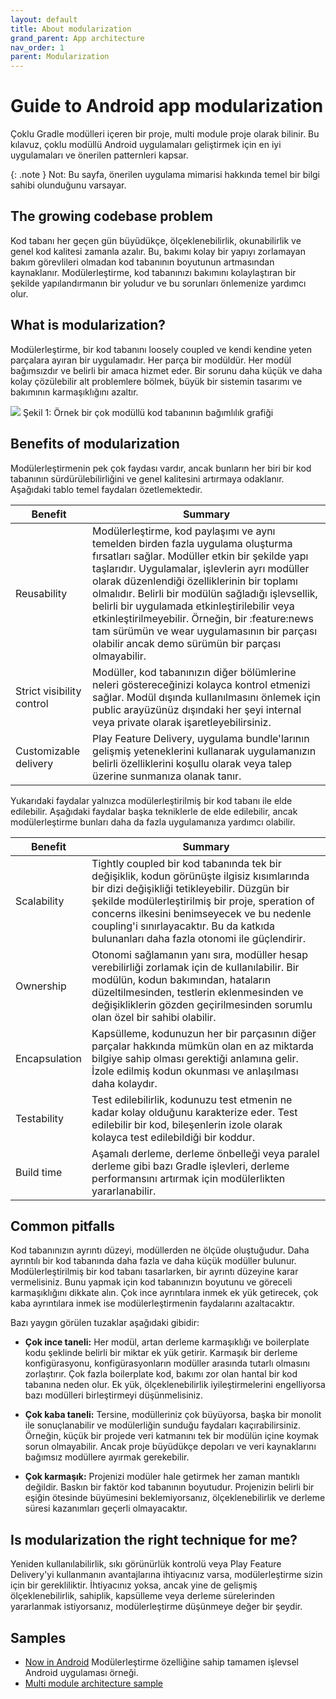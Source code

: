 ```yaml
---
layout: default
title: About modularization
grand_parent: App architecture
nav_order: 1
parent: Modularization
---
```


# Guide to Android app modularization

Çoklu Gradle modülleri içeren bir proje, multi module proje olarak bilinir. Bu kılavuz, çoklu modüllü Android
uygulamaları geliştirmek için en iyi uygulamaları ve önerilen patternleri kapsar.

{: .note }
Not: Bu sayfa, önerilen uygulama mimarisi hakkında temel bir bilgi sahibi olunduğunu varsayar.

## The growing codebase problem

Kod tabanı her geçen gün büyüdükçe, ölçeklenebilirlik, okunabilirlik ve genel kod kalitesi zamanla azalır. Bu, bakımı
kolay bir yapıyı zorlamayan bakım görevlileri olmadan kod tabanının boyutunun artmasından kaynaklanır. Modülerleştirme,
kod tabanınızı bakımını kolaylaştıran bir şekilde yapılandırmanın bir yoludur ve bu sorunları önlemenize yardımcı olur.

## What is modularization?

Modülerleştirme, bir kod tabanını loosely coupled ve kendi kendine yeten parçalara ayıran bir uygulamadır. Her parça bir
modüldür. Her modül bağımsızdır ve belirli bir amaca hizmet eder. Bir sorunu daha küçük ve daha kolay çözülebilir alt
problemlere bölmek, büyük bir sistemin tasarımı ve bakımının karmaşıklığını azaltır.

![](https://developer.android.com/static/topic/modularization/images/1_sample_dep_graph.png)
Şekil 1: Örnek bir çok modüllü kod tabanının bağımlılık grafiği

## Benefits of modularization

Modülerleştirmenin pek çok faydası vardır, ancak bunların her biri bir kod tabanının sürdürülebilirliğini ve genel
kalitesini artırmaya odaklanır. Aşağıdaki tablo temel faydaları özetlemektedir.

| Benefit                   | Summary                                                                                                                                                                                                                                                                                                                                                                                                                                                                                         |
|---------------------------|-------------------------------------------------------------------------------------------------------------------------------------------------------------------------------------------------------------------------------------------------------------------------------------------------------------------------------------------------------------------------------------------------------------------------------------------------------------------------------------------------|
| Reusability               | Modülerleştirme, kod paylaşımı ve aynı temelden birden fazla uygulama oluşturma fırsatları sağlar. Modüller etkin bir şekilde yapı taşlarıdır. Uygulamalar, işlevlerin ayrı modüller olarak düzenlendiği özelliklerinin bir toplamı olmalıdır. Belirli bir modülün sağladığı işlevsellik, belirli bir uygulamada etkinleştirilebilir veya etkinleştirilmeyebilir. Örneğin, bir :feature:news tam sürümün ve wear uygulamasının bir parçası olabilir ancak demo sürümün bir parçası olmayabilir. |
| Strict visibility control | Modüller, kod tabanınızın diğer bölümlerine neleri göstereceğinizi kolayca kontrol etmenizi sağlar. Modül dışında kullanılmasını önlemek için public arayüzünüz dışındaki her şeyi internal veya private olarak işaretleyebilirsiniz.                                                                                                                                                                                                                                                           |
| Customizable delivery     | Play Feature Delivery, uygulama bundle'larının gelişmiş yeteneklerini kullanarak uygulamanızın belirli özelliklerini koşullu olarak veya talep üzerine sunmanıza olanak tanır.                                                                                                                                                                                                                                                                                                                  |

Yukarıdaki faydalar yalnızca modülerleştirilmiş bir kod tabanı ile elde edilebilir. Aşağıdaki faydalar başka tekniklerle
de elde edilebilir, ancak modülerleştirme bunları daha da fazla uygulamanıza yardımcı olabilir.

| Benefit       | Summary                                                                                                                                                                                                                                                                                                                              |
|---------------|--------------------------------------------------------------------------------------------------------------------------------------------------------------------------------------------------------------------------------------------------------------------------------------------------------------------------------------|
| Scalability   | Tightly coupled bir kod tabanında tek bir değişiklik, kodun görünüşte ilgisiz kısımlarında bir dizi değişikliği tetikleyebilir. Düzgün bir şekilde modülerleştirilmiş bir proje, speration of concerns ilkesini benimseyecek ve bu nedenle coupling'i sınırlayacaktır. Bu da katkıda bulunanları daha fazla otonomi ile güçlendirir. |
| Ownership     | Otonomi sağlamanın yanı sıra, modüller hesap verebilirliği zorlamak için de kullanılabilir. Bir modülün, kodun bakımından, hataların düzeltilmesinden, testlerin eklenmesinden ve değişikliklerin gözden geçirilmesinden sorumlu olan özel bir sahibi olabilir.                                                                      |
| Encapsulation | Kapsülleme, kodunuzun her bir parçasının diğer parçalar hakkında mümkün olan en az miktarda bilgiye sahip olması gerektiği anlamına gelir. İzole edilmiş kodun okunması ve anlaşılması daha kolaydır.                                                                                                                                |
| Testability   | Test edilebilirlik, kodunuzu test etmenin ne kadar kolay olduğunu karakterize eder. Test edilebilir bir kod, bileşenlerin izole olarak kolayca test edilebildiği bir koddur.                                                                                                                                                         |
| Build time    | Aşamalı derleme, derleme önbelleği veya paralel derleme gibi bazı Gradle işlevleri, derleme performansını artırmak için modülerlikten yararlanabilir.                                                                                                                                                                                |

## Common pitfalls

Kod tabanınızın ayrıntı düzeyi, modüllerden ne ölçüde oluştuğudur. Daha ayrıntılı bir kod tabanında daha fazla ve daha küçük modüller bulunur. Modülerleştirilmiş bir kod tabanı tasarlarken, bir ayrıntı düzeyine karar vermelisiniz. Bunu yapmak için kod tabanınızın boyutunu ve göreceli karmaşıklığını dikkate alın. Çok ince ayrıntılara inmek ek yük getirecek, çok kaba ayrıntılara inmek ise modülerleştirmenin faydalarını azaltacaktır.

Bazı yaygın görülen tuzaklar aşağıdaki gibidir:

- **Çok ince taneli:** Her modül, artan derleme karmaşıklığı ve boilerplate kodu şeklinde belirli bir miktar ek yük getirir. Karmaşık bir derleme konfigürasyonu, konfigürasyonların modüller arasında tutarlı olmasını zorlaştırır. Çok fazla boilerplate kod, bakımı zor olan hantal bir kod tabanına neden olur. Ek yük, ölçeklenebilirlik iyileştirmelerini engelliyorsa bazı modülleri birleştirmeyi düşünmelisiniz.


- **Çok kaba taneli:** Tersine, modülleriniz çok büyüyorsa, başka bir monolit ile sonuçlanabilir ve modülerliğin sunduğu faydaları kaçırabilirsiniz. Örneğin, küçük bir projede veri katmanını tek bir modülün içine koymak sorun olmayabilir. Ancak proje büyüdükçe depoları ve veri kaynaklarını bağımsız modüllere ayırmak gerekebilir.


- **Çok karmaşık:** Projenizi modüler hale getirmek her zaman mantıklı değildir. Baskın bir faktör kod tabanının boyutudur. Projenizin belirli bir eşiğin ötesinde büyümesini beklemiyorsanız, ölçeklenebilirlik ve derleme süresi kazanımları geçerli olmayacaktır.


## Is modularization the right technique for me?
Yeniden kullanılabilirlik, sıkı görünürlük kontrolü veya Play Feature Delivery'yi kullanmanın avantajlarına ihtiyacınız varsa, modülerleştirme sizin için bir gerekliliktir. İhtiyacınız yoksa, ancak yine de gelişmiş ölçeklenebilirlik, sahiplik, kapsülleme veya derleme sürelerinden yararlanmak istiyorsanız, modülerleştirme düşünmeye değer bir şeydir.


## Samples
- [Now in Android](https://github.com/android/nowinandroid)  Modülerleştirme özelliğine sahip tamamen işlevsel Android uygulaması örneği.
- [Multi module architecture sample](https://github.com/android/architecture-samples/tree/multimodule)